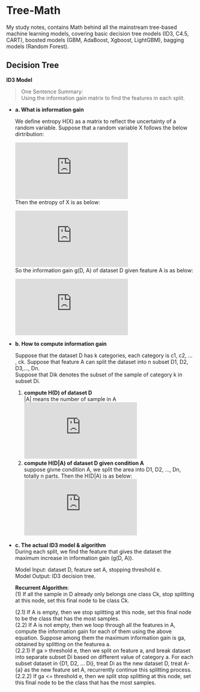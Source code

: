 Tree-Math
============
My study notes, contains Math behind all the mainstream tree-based machine learning models, covering basic decision tree models (ID3, C4.5, CART), boosted models (GBM, AdaBoost, Xgboost, LightGBM), bagging models (Random Forest).



Decision Tree
------------
**ID3 Model**
> One Sentence Summary:   
Using the information gain matrix to find the features in each split.

- **a. What is information gain**    

  We define entropy H(X) as a matrix to reflect the uncertainty of a random variable. 
  Suppose that a random variable X follows the below dirtribution:  

  ![img](https://latex.codecogs.com/svg.latex?%5Cbg_black%20P%28X%3Dx%29%3Dp_%7Bi%7D%2C%20i%20%3D%201%2C2%2C3%2C...%2Cn)  
  Then the entropy of X is as below:  

  ![img](https://latex.codecogs.com/svg.latex?%5Cbg_black%20%24H%28X%29%20%3D%20-%5Csum_%7Bi%20%3D%201%7D%5E%7Bn%7Dp_%7Bi%7D%5Clog%28p_%7Bi%7D%29%24)  
So the information gain g(D, A) of dataset D given feature A is as below:

  ![img](https://latex.codecogs.com/svg.latex?%5Cbg_black%20g%28D%2CA%29%3DH%28D%29-H%28D%7CA%29) 

- **b. How to compute information gain**  

  Suppose that the dataset D has k categories, each category is c1, c2, ... , ck.
Suppose that feature A can split the dataset into n subset D1, D2, D3,..., Dn.  
Suppose that Dik denotes the subset of the sample of category k in subset Di.  
    1. **compute H(D) of dataset D**   
    |A| means the number of sample in A  
    ![img](https://latex.codecogs.com/svg.latex?%5Cbg_black%20H%28D%29%20%3D%20-%5Csum_%7Bk%3D1%7D%5E%7BK%7D%7B%5Cfrac%7B%7CC_%7Bk%7D%7C%7D%7B%7CD%7C%7D%7D%5Clog_%7B%20%7D%5Cfrac%7B%7CC_%7Bk%7D%7C%7D%7B%7CD%7C%7D)  
    2. **compute H(D|A) of dataset D given condition A**  
    suppose givne condition A, we split the area into D1, D2, ..., Dn, totally n parts. Then the H(D|A) is as below:  
    ![img](https://latex.codecogs.com/svg.latex?%5Cbg_black%20H%28D%7CA%29%20%3D%20%5Csum_%7Bi%3D1%7D%5E%7Bn%7D%20%5Cfrac%7B%7CD_i%7C%7D%7B%7CD%7C%7DH%28D_%7Bi%7D%29%20%3D%20%5Csum_%7Bi%3D1%7D%5E%7Bn%7D%20%5Cfrac%7B%7CD_i%7C%7D%7B%7CD%7C%7D%20%5Csum_%7Bk%3D1%7D%5E%7BK%7D%20%5Cfrac%7B%7CD_%7Bik%7D%7C%7D%7B%7CD_i%7C%7D%5Clog%28%5Cfrac%7B%7CD_%7Bik%7D%7C%7D%7B%7CD_i%7C%7D%29)    

- **c. The actual ID3 model & algorithm**  
During each split, we find the feature that gives the dataset the maximum increase in information gain (g(D, A)).  

  Model Input: dataset D, feature set A, stopping threshold e.  
Model Output: ID3 decision tree.  
 
  **Recurrent Algorithm**:  
  (1) If all the sample in D already only belongs one class Ck, stop splitting at this node, set this final node to be class Ck.  
  
  (2.1) If A is empty, then we stop splitting at this node, set this final node to be the class that has the most samples.    
  (2.2) If A is not empty, then we loop through all the features in A, compute the information gain for each of them using the above equation.
  Suppose among them the maximum information gain is ga, obtained by splitting on the featurea a.   
  (2.2.1) If ga > threshold e, then we split on feature a, and break dataset into separate subset Di based on different value of category a. For each subset dataset in {D1, D2, ... Di}, treat Di as the new dataset D, treat A-{a} as the new feature set A, recurrently continue this splitting process.  
  (2.2.2) If ga <= threshold e, then we split stop splitting at this node, set this final node to be the class that has the most samples.


